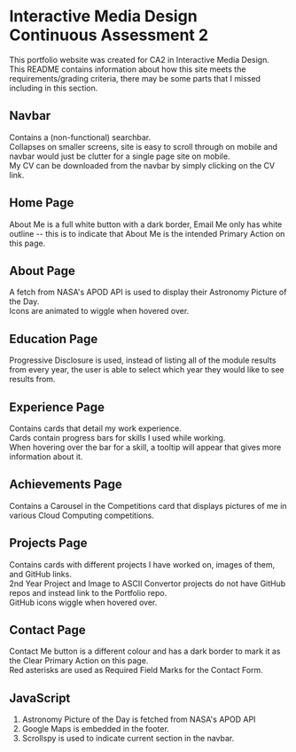 # Interactive Media Design Continuous Assessment 2
This portfolio website was created for CA2 in Interactive Media Design.  
This README contains information about how this site meets the requirements/grading criteria, there may be some parts that I missed including in this section.

## Navbar
Contains a (non-functional) searchbar.  
Collapses on smaller screens, site is easy to scroll through on mobile and navbar would just be clutter for a single page site on mobile.  
My CV can be downloaded from the navbar by simply clicking on the CV link.

## Home Page
About Me is a full white button with a dark border, Email Me only has white outline -- this is to indicate that About Me is the intended Primary Action on this page.  

## About Page
A fetch from NASA's APOD API is used to display their Astronomy Picture of the Day.  
Icons are animated to wiggle when hovered over.  

## Education Page
Progressive Disclosure is used, instead of listing all of the module results from every year, the user is able to select which year they would like to see results from.  

## Experience Page
Contains cards that detail my work experience.  
Cards contain progress bars for skills I used while working.  
When hovering over the bar for a skill, a tooltip will appear that gives more information about it.  

## Achievements Page
Contains a Carousel in the Competitions card that displays pictures of me in various Cloud Computing competitions.  

## Projects Page
Contains cards with different projects I have worked on, images of them, and GitHub links.  
2nd Year Project and Image to ASCII Convertor projects do not have GitHub repos and instead link to the Portfolio repo.  
GitHub icons wiggle when hovered over.

## Contact Page
Contact Me button is a different colour and has a dark border to mark it as the Clear Primary Action on this page.  
Red asterisks are used as Required Field Marks for the Contact Form.

## JavaScript
1. Astronomy Picture of the Day is fetched from NASA's APOD API
2. Google Maps is embedded in the footer.
3. Scrollspy is used to indicate current section in the navbar.